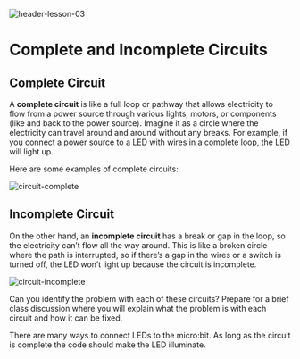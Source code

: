 ![header-lesson-03](assets/header-lesson-03.png)

# Complete and Incomplete Circuits

## Complete Circuit

A **complete circuit** is like a full loop or pathway that allows electricity to flow from a power source through various lights, motors, or components (like and back to the power source). Imagine it as a circle where the electricity can travel around and around without any breaks. For example, if you connect a power source to a LED with wires in a complete loop, the LED will light up. 

Here are some examples of complete circuits:

![circuit-complete](assets/circuit-complete.png)

## Incomplete Circuit

On the other hand, an **incomplete circuit** has a break or gap in the loop, so the electricity can’t flow all the way around. This is like a broken circle where the path is interrupted, so if there’s a gap in the wires or a switch is turned off, the LED won’t light up because the circuit is incomplete.

![circuit-incomplete](assets/circuit-incomplete.png)

Can you identify the problem with each of these circuits? Prepare for a brief class discussion where you will explain what the problem is with each circuit and how it can be fixed.

There are many ways to connect LEDs to the micro:bit. As long as the circuit is complete the code should make the LED illuminate.
